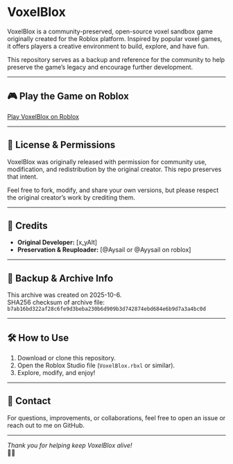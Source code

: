 # VoxelBlox

VoxelBlox is a community-preserved, open-source voxel sandbox game originally created for the Roblox platform. Inspired by popular voxel games, it offers players a creative environment to build, explore, and have fun.

This repository serves as a backup and reference for the community to help preserve the game’s legacy and encourage further development.

---

## 🎮 Play the Game on Roblox

[Play VoxelBlox on Roblox](https://www.roblox.com/share?code=ad9016009fb96144b6e4ec1ebd7f9a52&type=ExperienceDetails&stamp=1759798368481)

---

## 📜 License & Permissions

VoxelBlox was originally released with permission for community use, modification, and redistribution by the original creator. This repo preserves that intent.

Feel free to fork, modify, and share your own versions, but please respect the original creator’s work by crediting them.

---

## 👏 Credits

- **Original Developer:** [x_yAlt]  
- **Preservation & Reuploader:** [@Aysail or @Ayysail on roblox]

---

## 💾 Backup & Archive Info

This archive was created on 2025-10-6.  
SHA256 checksum of archive file: `b7ab16bd322af28c6fe9d3beba230b6d909b3d742874ebd684e6b9d7a3a4bc0d
`

---

## 🛠️ How to Use

1. Download or clone this repository.  
2. Open the Roblox Studio file (`VoxelBlox.rbxl` or similar).  
3. Explore, modify, and enjoy!

---

## 📢 Contact

For questions, improvements, or collaborations, feel free to open an issue or reach out to me on GitHub.

---

*Thank you for helping keep VoxelBlox alive!*  
🧱👑
